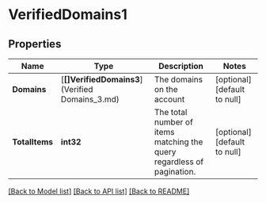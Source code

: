 # VerifiedDomains1

## Properties
Name | Type | Description | Notes
------------ | ------------- | ------------- | -------------
**Domains** | [**[]VerifiedDomains3**](Verified Domains_3.md) | The domains on the account | [optional] [default to null]
**TotalItems** | **int32** | The total number of items matching the query regardless of pagination. | [optional] [default to null]

[[Back to Model list]](../README.md#documentation-for-models) [[Back to API list]](../README.md#documentation-for-api-endpoints) [[Back to README]](../README.md)

